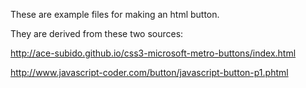 These are example files for making an html button.

They are derived from these two sources:

http://ace-subido.github.io/css3-microsoft-metro-buttons/index.html

http://www.javascript-coder.com/button/javascript-button-p1.phtml

